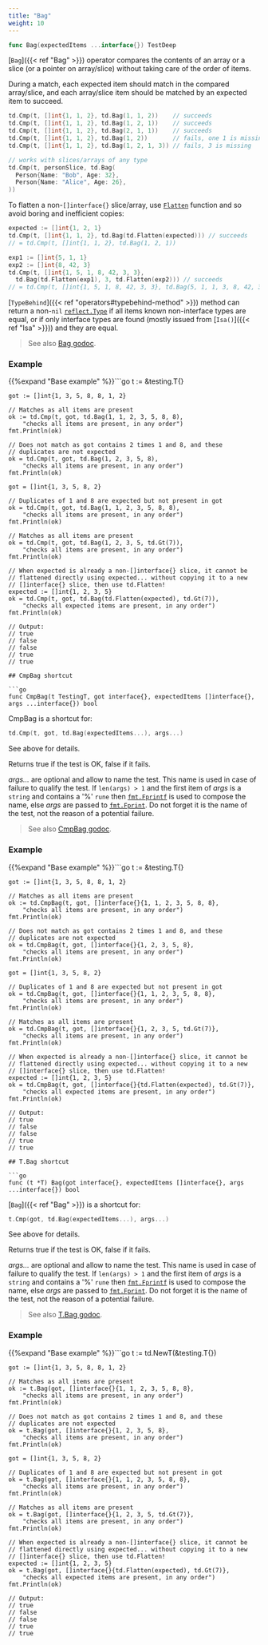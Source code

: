 ```yaml
---
title: "Bag"
weight: 10
---
```


```go
func Bag(expectedItems ...interface{}) TestDeep
```

[`Bag`]({{< ref "Bag" >}}) operator compares the contents of an array or a slice (or a
pointer on array/slice) without taking care of the order of items.

During a match, each expected item should match in the compared
array/slice, and each array/slice item should be matched by an
expected item to succeed.

```go
td.Cmp(t, []int{1, 1, 2}, td.Bag(1, 1, 2))    // succeeds
td.Cmp(t, []int{1, 1, 2}, td.Bag(1, 2, 1))    // succeeds
td.Cmp(t, []int{1, 1, 2}, td.Bag(2, 1, 1))    // succeeds
td.Cmp(t, []int{1, 1, 2}, td.Bag(1, 2))       // fails, one 1 is missing
td.Cmp(t, []int{1, 1, 2}, td.Bag(1, 2, 1, 3)) // fails, 3 is missing

// works with slices/arrays of any type
td.Cmp(t, personSlice, td.Bag(
  Person{Name: "Bob", Age: 32},
  Person{Name: "Alice", Age: 26},
))
```

To flatten a non-`[]interface{}` slice/array, use [`Flatten`](https://pkg.go.dev/github.com/maxatome/go-testdeep/td#Flatten) function
and so avoid boring and inefficient copies:

```go
expected := []int{1, 2, 1}
td.Cmp(t, []int{1, 1, 2}, td.Bag(td.Flatten(expected))) // succeeds
// = td.Cmp(t, []int{1, 1, 2}, td.Bag(1, 2, 1))

exp1 := []int{5, 1, 1}
exp2 := []int{8, 42, 3}
td.Cmp(t, []int{1, 5, 1, 8, 42, 3, 3},
  td.Bag(td.Flatten(exp1), 3, td.Flatten(exp2))) // succeeds
// = td.Cmp(t, []int{1, 5, 1, 8, 42, 3, 3}, td.Bag(5, 1, 1, 3, 8, 42, 3))
```

[`TypeBehind`]({{< ref "operators#typebehind-method" >}}) method can return a non-`nil` [`reflect.Type`](https://pkg.go.dev/reflect/#Type) if all items
known non-interface types are equal, or if only interface types
are found (mostly issued from [`Isa()`]({{< ref "Isa" >}})) and they are equal.


> See also [<i class='fas fa-book'></i> Bag godoc](https://pkg.go.dev/github.com/maxatome/go-testdeep/td#Bag).

### Example

{{%expand "Base example" %}}```go
	t := &testing.T{}

	got := []int{1, 3, 5, 8, 8, 1, 2}

	// Matches as all items are present
	ok := td.Cmp(t, got, td.Bag(1, 1, 2, 3, 5, 8, 8),
		"checks all items are present, in any order")
	fmt.Println(ok)

	// Does not match as got contains 2 times 1 and 8, and these
	// duplicates are not expected
	ok = td.Cmp(t, got, td.Bag(1, 2, 3, 5, 8),
		"checks all items are present, in any order")
	fmt.Println(ok)

	got = []int{1, 3, 5, 8, 2}

	// Duplicates of 1 and 8 are expected but not present in got
	ok = td.Cmp(t, got, td.Bag(1, 1, 2, 3, 5, 8, 8),
		"checks all items are present, in any order")
	fmt.Println(ok)

	// Matches as all items are present
	ok = td.Cmp(t, got, td.Bag(1, 2, 3, 5, td.Gt(7)),
		"checks all items are present, in any order")
	fmt.Println(ok)

	// When expected is already a non-[]interface{} slice, it cannot be
	// flattened directly using expected... without copying it to a new
	// []interface{} slice, then use td.Flatten!
	expected := []int{1, 2, 3, 5}
	ok = td.Cmp(t, got, td.Bag(td.Flatten(expected), td.Gt(7)),
		"checks all expected items are present, in any order")
	fmt.Println(ok)

	// Output:
	// true
	// false
	// false
	// true
	// true

```{{% /expand%}}
## CmpBag shortcut

```go
func CmpBag(t TestingT, got interface{}, expectedItems []interface{}, args ...interface{}) bool
```

CmpBag is a shortcut for:

```go
td.Cmp(t, got, td.Bag(expectedItems...), args...)
```

See above for details.

Returns true if the test is OK, false if it fails.

*args...* are optional and allow to name the test. This name is
used in case of failure to qualify the test. If `len(args) > 1` and
the first item of *args* is a `string` and contains a '%' `rune` then
[`fmt.Fprintf`](https://pkg.go.dev/fmt/#Fprintf) is used to compose the name, else *args* are passed to
[`fmt.Fprint`](https://pkg.go.dev/fmt/#Fprint). Do not forget it is the name of the test, not the
reason of a potential failure.


> See also [<i class='fas fa-book'></i> CmpBag godoc](https://pkg.go.dev/github.com/maxatome/go-testdeep/td#CmpBag).

### Example

{{%expand "Base example" %}}```go
	t := &testing.T{}

	got := []int{1, 3, 5, 8, 8, 1, 2}

	// Matches as all items are present
	ok := td.CmpBag(t, got, []interface{}{1, 1, 2, 3, 5, 8, 8},
		"checks all items are present, in any order")
	fmt.Println(ok)

	// Does not match as got contains 2 times 1 and 8, and these
	// duplicates are not expected
	ok = td.CmpBag(t, got, []interface{}{1, 2, 3, 5, 8},
		"checks all items are present, in any order")
	fmt.Println(ok)

	got = []int{1, 3, 5, 8, 2}

	// Duplicates of 1 and 8 are expected but not present in got
	ok = td.CmpBag(t, got, []interface{}{1, 1, 2, 3, 5, 8, 8},
		"checks all items are present, in any order")
	fmt.Println(ok)

	// Matches as all items are present
	ok = td.CmpBag(t, got, []interface{}{1, 2, 3, 5, td.Gt(7)},
		"checks all items are present, in any order")
	fmt.Println(ok)

	// When expected is already a non-[]interface{} slice, it cannot be
	// flattened directly using expected... without copying it to a new
	// []interface{} slice, then use td.Flatten!
	expected := []int{1, 2, 3, 5}
	ok = td.CmpBag(t, got, []interface{}{td.Flatten(expected), td.Gt(7)},
		"checks all expected items are present, in any order")
	fmt.Println(ok)

	// Output:
	// true
	// false
	// false
	// true
	// true

```{{% /expand%}}
## T.Bag shortcut

```go
func (t *T) Bag(got interface{}, expectedItems []interface{}, args ...interface{}) bool
```

[`Bag`]({{< ref "Bag" >}}) is a shortcut for:

```go
t.Cmp(got, td.Bag(expectedItems...), args...)
```

See above for details.

Returns true if the test is OK, false if it fails.

*args...* are optional and allow to name the test. This name is
used in case of failure to qualify the test. If `len(args) > 1` and
the first item of *args* is a `string` and contains a '%' `rune` then
[`fmt.Fprintf`](https://pkg.go.dev/fmt/#Fprintf) is used to compose the name, else *args* are passed to
[`fmt.Fprint`](https://pkg.go.dev/fmt/#Fprint). Do not forget it is the name of the test, not the
reason of a potential failure.


> See also [<i class='fas fa-book'></i> T.Bag godoc](https://pkg.go.dev/github.com/maxatome/go-testdeep/td#T.Bag).

### Example

{{%expand "Base example" %}}```go
	t := td.NewT(&testing.T{})

	got := []int{1, 3, 5, 8, 8, 1, 2}

	// Matches as all items are present
	ok := t.Bag(got, []interface{}{1, 1, 2, 3, 5, 8, 8},
		"checks all items are present, in any order")
	fmt.Println(ok)

	// Does not match as got contains 2 times 1 and 8, and these
	// duplicates are not expected
	ok = t.Bag(got, []interface{}{1, 2, 3, 5, 8},
		"checks all items are present, in any order")
	fmt.Println(ok)

	got = []int{1, 3, 5, 8, 2}

	// Duplicates of 1 and 8 are expected but not present in got
	ok = t.Bag(got, []interface{}{1, 1, 2, 3, 5, 8, 8},
		"checks all items are present, in any order")
	fmt.Println(ok)

	// Matches as all items are present
	ok = t.Bag(got, []interface{}{1, 2, 3, 5, td.Gt(7)},
		"checks all items are present, in any order")
	fmt.Println(ok)

	// When expected is already a non-[]interface{} slice, it cannot be
	// flattened directly using expected... without copying it to a new
	// []interface{} slice, then use td.Flatten!
	expected := []int{1, 2, 3, 5}
	ok = t.Bag(got, []interface{}{td.Flatten(expected), td.Gt(7)},
		"checks all expected items are present, in any order")
	fmt.Println(ok)

	// Output:
	// true
	// false
	// false
	// true
	// true

```{{% /expand%}}

